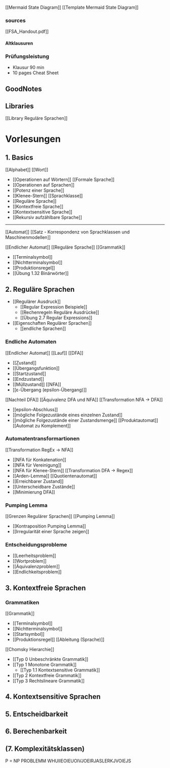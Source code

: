 [[Mermaid State Diagram]]
[[Template Mermaid State Diagram]]

### sources
[[FSA_Handout.pdf]]

#### Altklausuren
### Prüfungsleistung
- Klausur 90 min
- 10 pages Cheat Sheet
## GoodNotes


## Libraries
[[Library Reguläre Sprachen]]

# Vorlesungen
## 1. Basics
[[Alphabet]]
[[Wort]]
- [[Operationen auf Wörtern]]
[[Formale Sprache]]
- [[Operationen auf Sprachen]]
- [[Potenz einer Sprache]]
- [[Klenee-Stern]]
[[Sprachklasse]]
- [[Reguläre Sprache]]
- [[Kontextfreie Sprache]]
- [[Kontextsensitive Sprache]]
- [[Rekursiv aufzählbare Sprache]]

---
[[Automat]]
[[Satz - Korrespondenz von Sprachklassen und Maschinenmodellen]]

[[Endlicher Automat]]
[[Reguläre Sprache]]
[[Grammatik]]
- [[Terminalsymbol]]
- [[Nichtterminalsymbol]]
- [[Produktionsregel]]
- [[Übung 1.32 Binärwörter]]
## 2. Reguläre Sprachen
- [[Regulärer Ausdruck]]
	- [[Regular Expression Beispiele]]
	- [[Rechenregeln Reguläre Ausdrücke]]
	- [[Übung 2.7 Regular Expressions]]
- [[Eigenschaften Regulärer Sprachen]]
	- [[endliche Sprachen]]
### Endliche Automaten
[[Endlicher Automat]]
[[Lauf]]
[[DFA]]
- [[Zustand]]
- [[Übergangsfunktion]]
- [[Startzustand]]
- [[Endzustand]]
- [[Müllzustand]]
[[NFA]]
- [[ε-Übergang (epsilon-Übergang)]]

[[Nachteil DFA]]
[[Äquivalenz DFA und NFA]]
[[Transformation NFA -> DFA]]
- [[epsilon-Abschluss]]
- [[mögliche Folgezustände eines einzelnen Zustand]]
- [[mögliche Folgezustände einer Zustandsmenge]]
[[Produktautomat]]
[[Automat zu Komplement]]

### Automatentransformartionen

[[Transformation RegEx -> NFA]]
- [[NFA für Konkatenation]]
- [[NFA für Vereinigung]]
- [[NFA für Klenee-Stern]]
[[Transformation DFA -> Regex]]
- [[Arden-Lemma]]
[[Quotientenautomat]]
- [[Erreichbarer Zustand]]
- [[Unterscheidbare Zustände]]
- [[Minimierung DFA]]

### Pumping Lemma
[[Grenzen Regulärer Sprachen]]
[[Pumping Lemma]]
- [[Kontraposition Pumping Lemma]]
- [[Irregularität einer Sprache zeigen]]

### Entscheidungsprobleme
- [[Leerheitsproblem]]
- [[Wortproblem]]
- [[Äquivalenzproblem]]
- [[Endlichkeitsproblem]]


## 3. Kontextfreie Sprachen
### Grammatiken
[[Grammatik]]
- [[Terminalsymbol]]
- [[Nichtterminalsymbol]]
- [[Startsymbol]]
- [[Produktionsregel]]
[[Ableitung (Sprache)]]

[[Chomsky Hierarchie]]
- [[Typ 0 Unbeschränkte Grammatik]]
- [[Typ 1 Monotone Grammatik]]
	- [[Typ 1.1 Kontextsensitive Grammatik]]
- [[Typ 2 Kontextfreie Grammatik]]
- [[Typ 3 Rechtslineare Grammatik]]

## 4. Kontextsensitive Sprachen

## 5. Entscheidbarkeit

## 6. Berechenbarkeit

## (7. Komplexitätsklassen)
P = NP PROBLEMM WHUIIEOIEUOIVJOEIRJASLERKJVOIEJS
